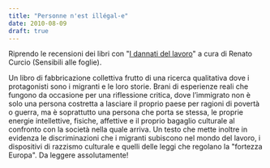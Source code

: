 ```yaml
---
title: "Personne n'est illégal-e"
date: 2010-08-09
draft: true
---
```

 Riprendo le recensioni dei libri con "[I dannati del lavoro](http://www.anobii.com/books/I_dannati_del_lavoro/9788889883150/0197fc4f8b48079d30/)" a cura di Renato Curcio (Sensibili alle foglie).

Un libro di fabbricazione collettiva frutto di una ricerca qualitativa dove i protagonisti sono i migranti e le loro storie.
Brani di esperienze reali che fungono da occasione per una riflessione
critica, dove l’immigrato non è solo una persona costretta a lasciare il
proprio paese per ragioni di povertà o guerra, ma è soprattutto una
persona che porta se stessa, le proprie energie intellettive, fisiche,
affettive e il proprio bagaglio culturale al confronto con la società
nella quale arriva.
Un testo che mette inoltre in evidenza le
discriminazioni che i migranti subiscono nel mondo del lavoro, i
dispositivi di razzismo culturale e quelli delle leggi che regolano la
"fortezza Europa".
Da leggere assolutamente!  